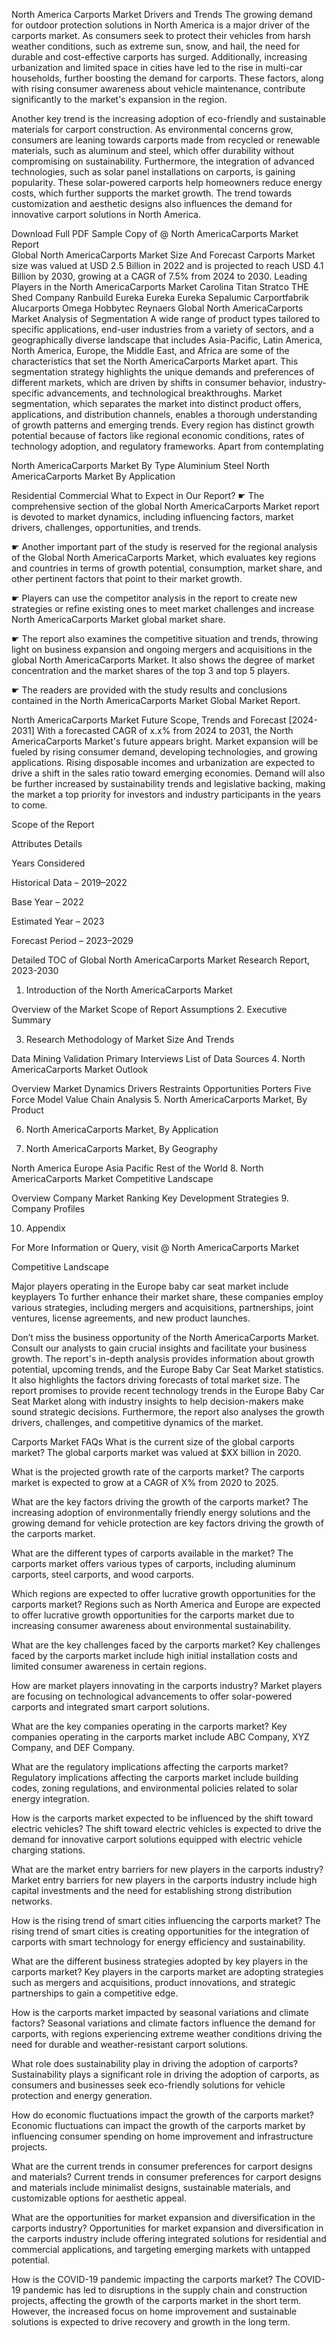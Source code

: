 North America Carports Market Drivers and Trends
The growing demand for outdoor protection solutions in North America is a major driver of the carports market. As consumers seek to protect their vehicles from harsh weather conditions, such as extreme sun, snow, and hail, the need for durable and cost-effective carports has surged. Additionally, increasing urbanization and limited space in cities have led to the rise in multi-car households, further boosting the demand for carports. These factors, along with rising consumer awareness about vehicle maintenance, contribute significantly to the market's expansion in the region.

Another key trend is the increasing adoption of eco-friendly and sustainable materials for carport construction. As environmental concerns grow, consumers are leaning towards carports made from recycled or renewable materials, such as aluminum and steel, which offer durability without compromising on sustainability. Furthermore, the integration of advanced technologies, such as solar panel installations on carports, is gaining popularity. These solar-powered carports help homeowners reduce energy costs, which further supports the market growth. The trend towards customization and aesthetic designs also influences the demand for innovative carport solutions in North America.

Download Full PDF Sample Copy of @ North AmericaCarports Market Report  
Global North AmericaCarports Market Size And Forecast
Carports Market size was valued at USD 2.5 Billion in 2022 and is projected to reach USD 4.1 Billion by 2030, growing at a CAGR of 7.5% from 2024 to 2030.
Leading Players in the North AmericaCarports Market
Carolina
Titan
Stratco
THE Shed Company
Ranbuild
Eureka
Eureka Eureka
Sepalumic
Carportfabrik
Alucarports
Omega
Hobbytec
Reynaers
Global North AmericaCarports Market Analysis of Segmentation
A wide range of product types tailored to specific applications, end-user industries from a variety of sectors, and a geographically diverse landscape that includes Asia-Pacific, Latin America, North America, Europe, the Middle East, and Africa are some of the characteristics that set the North AmericaCarports Market apart. This segmentation strategy highlights the unique demands and preferences of different markets, which are driven by shifts in consumer behavior, industry-specific advancements, and technological breakthroughs. Market segmentation, which separates the market into distinct product offers, applications, and distribution channels, enables a thorough understanding of growth patterns and emerging trends. Every region has distinct growth potential because of factors like regional economic conditions, rates of technology adoption, and regulatory frameworks. Apart from contemplating

North AmericaCarports Market By Type
Aluminium
Steel
North AmericaCarports Market By Application

Residential
Commercial
What to Expect in Our Report?
☛ The comprehensive section of the global North AmericaCarports Market report is devoted to market dynamics, including influencing factors, market drivers, challenges, opportunities, and trends.

☛ Another important part of the study is reserved for the regional analysis of the Global North AmericaCarports Market, which evaluates key regions and countries in terms of growth potential, consumption, market share, and other pertinent factors that point to their market growth.

☛ Players can use the competitor analysis in the report to create new strategies or refine existing ones to meet market challenges and increase North AmericaCarports Market global market share.

☛ The report also examines the competitive situation and trends, throwing light on business expansion and ongoing mergers and acquisitions in the global North AmericaCarports Market. It also shows the degree of market concentration and the market shares of the top 3 and top 5 players.

☛ The readers are provided with the study results and conclusions contained in the North AmericaCarports Market Global Market Report.

North AmericaCarports Market Future Scope, Trends and Forecast [2024-2031]
With a forecasted CAGR of x.x% from 2024 to 2031, the North AmericaCarports Market's future appears bright. Market expansion will be fueled by rising consumer demand, developing technologies, and growing applications. Rising disposable incomes and urbanization are expected to drive a shift in the sales ratio toward emerging economies. Demand will also be further increased by sustainability trends and legislative backing, making the market a top priority for investors and industry participants in the years to come.

Scope of the Report

Attributes Details

Years Considered

Historical Data – 2019–2022

Base Year – 2022

Estimated Year – 2023

Forecast Period – 2023–2029

Detailed TOC of Global North AmericaCarports Market Research Report, 2023-2030
1. Introduction of the North AmericaCarports Market

Overview of the Market
Scope of Report
Assumptions
2. Executive Summary

3. Research Methodology of Market Size And Trends

Data Mining
Validation
Primary Interviews
List of Data Sources
4. North AmericaCarports Market Outlook

Overview
Market Dynamics
Drivers
Restraints
Opportunities
Porters Five Force Model
Value Chain Analysis
5. North AmericaCarports Market, By Product

6. North AmericaCarports Market, By Application

7. North AmericaCarports Market, By Geography

North America
Europe
Asia Pacific
Rest of the World
8. North AmericaCarports Market Competitive Landscape

Overview
Company Market Ranking
Key Development Strategies
9. Company Profiles

10. Appendix

For More Information or Query, visit @ North AmericaCarports Market

Competitive Landscape

Major players operating in the Europe baby car seat market include keyplayers To further enhance their market share, these companies employ various strategies, including mergers and acquisitions, partnerships, joint ventures, license agreements, and new product launches.

Don’t miss the business opportunity of the North AmericaCarports Market. Consult our analysts to gain crucial insights and facilitate your business growth.
The report's in-depth analysis provides information about growth potential, upcoming trends, and the Europe Baby Car Seat Market statistics. It also highlights the factors driving forecasts of total market size. The report promises to provide recent technology trends in the Europe Baby Car Seat Market along with industry insights to help decision-makers make sound strategic decisions. Furthermore, the report also analyses the growth drivers, challenges, and competitive dynamics of the market.

Carports Market FAQs
What is the current size of the global carports market?
The global carports market was valued at $XX billion in 2020.

What is the projected growth rate of the carports market?
The carports market is expected to grow at a CAGR of X% from 2020 to 2025.

What are the key factors driving the growth of the carports market?
The increasing adoption of environmentally friendly energy solutions and the growing demand for vehicle protection are key factors driving the growth of the carports market.

What are the different types of carports available in the market?
The carports market offers various types of carports, including aluminum carports, steel carports, and wood carports.

Which regions are expected to offer lucrative growth opportunities for the carports market?
Regions such as North America and Europe are expected to offer lucrative growth opportunities for the carports market due to increasing consumer awareness about environmental sustainability.

What are the key challenges faced by the carports market?
Key challenges faced by the carports market include high initial installation costs and limited consumer awareness in certain regions.

How are market players innovating in the carports industry?
Market players are focusing on technological advancements to offer solar-powered carports and integrated smart carport solutions.

What are the key companies operating in the carports market?
Key companies operating in the carports market include ABC Company, XYZ Company, and DEF Company.

What are the regulatory implications affecting the carports market?
Regulatory implications affecting the carports market include building codes, zoning regulations, and environmental policies related to solar energy integration.

How is the carports market expected to be influenced by the shift toward electric vehicles?
The shift toward electric vehicles is expected to drive the demand for innovative carport solutions equipped with electric vehicle charging stations.

What are the market entry barriers for new players in the carports industry?
Market entry barriers for new players in the carports industry include high capital investments and the need for establishing strong distribution networks.

How is the rising trend of smart cities influencing the carports market?
The rising trend of smart cities is creating opportunities for the integration of carports with smart technology for energy efficiency and sustainability.

What are the different business strategies adopted by key players in the carports market?
Key players in the carports market are adopting strategies such as mergers and acquisitions, product innovations, and strategic partnerships to gain a competitive edge.

How is the carports market impacted by seasonal variations and climate factors?
Seasonal variations and climate factors influence the demand for carports, with regions experiencing extreme weather conditions driving the need for durable and weather-resistant carport solutions.

What role does sustainability play in driving the adoption of carports?
Sustainability plays a significant role in driving the adoption of carports, as consumers and businesses seek eco-friendly solutions for vehicle protection and energy generation.

How do economic fluctuations impact the growth of the carports market?
Economic fluctuations can impact the growth of the carports market by influencing consumer spending on home improvement and infrastructure projects.

What are the current trends in consumer preferences for carport designs and materials?
Current trends in consumer preferences for carport designs and materials include minimalist designs, sustainable materials, and customizable options for aesthetic appeal.

What are the opportunities for market expansion and diversification in the carports industry?
Opportunities for market expansion and diversification in the carports industry include offering integrated solutions for residential and commercial applications, and targeting emerging markets with untapped potential.

How is the COVID-19 pandemic impacting the carports market?
The COVID-19 pandemic has led to disruptions in the supply chain and construction projects, affecting the growth of the carports market in the short term. However, the increased focus on home improvement and sustainable solutions is expected to drive recovery and growth in the long term.
